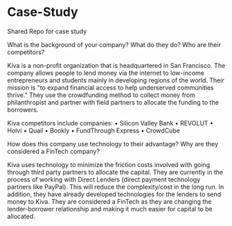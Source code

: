 # Case-Study
Shared Repo for case study



What is the background of your company? What do they do? Who are their competitors?

Kiva is a non-profit organization that is headquartered in San Francisco. The company allows people to lend money via the internet to low-income entrepreneurs and students mainly in developing regions of the world. Their mission is "to expand financial access to help underserved communities thrive." They use the crowdfunding method to collect money from philanthropist and partner with field partners to allocate the funding to the borrowers.

Kiva competitors include companies:
• Silicon Valley Bank
• REVOLUT
• Holvi
• Quail
• Bookly
• FundThrough Express
• CrowdCube


How does this company use technology to their advantage? Why are they considered a FinTech company?

Kiva uses technology to minimize the friction costs involved with going through third party partners to allocate the capital. They are currently in the process of working with Direct Lenders (direct payment technology partners like PayPal). This will reduce the complexity/cost in the long run. In addition, they have already developed technologies for the lenders to send money to Kiva. They are considered a FinTech as they are changing the lender-borrower relationship and making it much easier for capital to be allocated.
